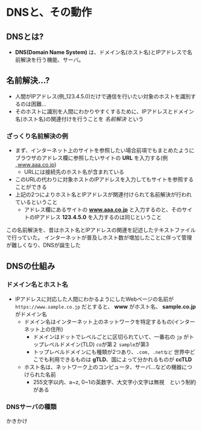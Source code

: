 # DNSと、その動作

## DNSとは?
- **DNS(Domain Name System)** は、ドメイン名(ホスト名)とIPアドレスで名前解決を行う機能、サーバ。

## 名前解決...?
  - 人間がIPアドレス(例_123.4.5.0)だけで通信を行いたい対象のホストを識別するのは困難...
  - そのホストに識別を人間にわかりやすくするために、IPアドレスとドメイン名(ホスト名)の関連付けを行うことを *名前解決* という

### ざっくり名前解決の例
- まず、インターネット上のサイトを参照したい場合前項でもまとめたようにブラウザのアドレス欄に参照したいサイトの **URL** を入力する(例_www.aaa.co.jp)
  - URLには接続先のホスト名が含まれている
- このURLの代わりに対象ホストのIPアドレスを入力してもサイトを参照することができる
- 上記の2つによりホスト名とIPアドレスが関連付けられて名前解決が行われているということ
  - アドレス欄にあるサイトの **www.aaa.co.jp** と入力するのと、そのサイトのIPアドレス **123.4.5.0** を入力するのは同じということ

この名前解決を、昔はホスト名とIPアドレスの関連を記述したテキストファイルで行っていた。
インターネットが普及しホスト数が増加したことに伴って管理が難しくなり、DNSが誕生した

## DNSの仕組み

### ドメイン名とホスト名
- IPアドレスに対応した人間にわかるようにしたWebページの名前が ``https://www.sample.co.jp`` だとすると、 **www** がホスト名、
  **sample.co.jp** がドメイン名
  - ドメイン名はインターネット上のネットワークを特定するもの(インターネット上の住所)
    - ドメインはドットでレベルごとに区切られていて、一番右の `jp` がトップレベルドメイン(TLD) `co`が第２ `sample`が第3
    - トップレベルドメインにも種類が2つあり、`.com, .netなど` 世界中どこでも利用できるものは **gTLD**、国によって分かれるものが **ccTLD**
  - ホスト名は、ネットワーク上のコンピュータ、サーバ...などの機器につけられた名前
    - 255文字以内、a~z, 0~1の英数字、大文字小文字は無視　という制約がある
 
 ### DNSサーバの種類
 

かきかけ
